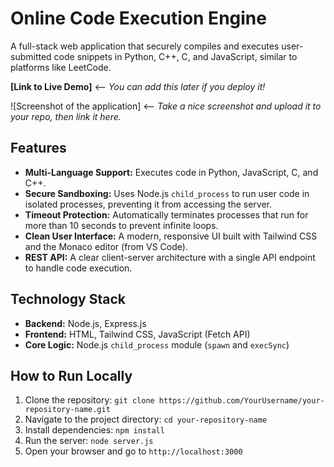 # Online Code Execution Engine

A full-stack web application that securely compiles and executes user-submitted code snippets in Python, C++, C, and JavaScript, similar to platforms like LeetCode.

**[Link to Live Demo]** <-- *You can add this later if you deploy it!*

![Screenshot of the application] <-- *Take a nice screenshot and upload it to your repo, then link it here.*

## Features

-   **Multi-Language Support:** Executes code in Python, JavaScript, C, and C++.
-   **Secure Sandboxing:** Uses Node.js `child_process` to run user code in isolated processes, preventing it from accessing the server.
-   **Timeout Protection:** Automatically terminates processes that run for more than 10 seconds to prevent infinite loops.
-   **Clean User Interface:** A modern, responsive UI built with Tailwind CSS and the Monaco editor (from VS Code).
-   **REST API:** A clear client-server architecture with a single API endpoint to handle code execution.

## Technology Stack

-   **Backend:** Node.js, Express.js
-   **Frontend:** HTML, Tailwind CSS, JavaScript (Fetch API)
-   **Core Logic:** Node.js `child_process` module (`spawn` and `execSync`)

## How to Run Locally

1.  Clone the repository: `git clone https://github.com/YourUsername/your-repository-name.git`
2.  Navigate to the project directory: `cd your-repository-name`
3.  Install dependencies: `npm install`
4.  Run the server: `node server.js`
5.  Open your browser and go to `http://localhost:3000`
